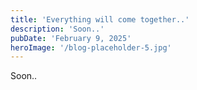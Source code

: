 ```yaml
---
title: 'Everything will come together..'
description: 'Soon..'
pubDate: 'February 9, 2025'
heroImage: '/blog-placeholder-5.jpg'
---
```


Soon..


